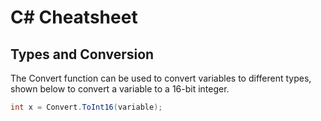 # C# Cheatsheet

## Types and Conversion

The Convert function can be used to convert variables to different types, shown below to convert a variable to a 16-bit integer.

```c#
int x = Convert.ToInt16(variable);
```

